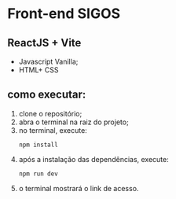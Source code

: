 # Front-end SIGOS
## ReactJS + Vite
* Javascript Vanilla;
* HTML+ CSS

## como executar:
1. clone o repositório;
2. abra o terminal na raiz do projeto;
3. no terminal, execute:
   ```
   npm install
   ```
4. após a instalação das dependências, execute:
   ```
   npm run dev
   ```
5. o terminal mostrará o link de acesso.
